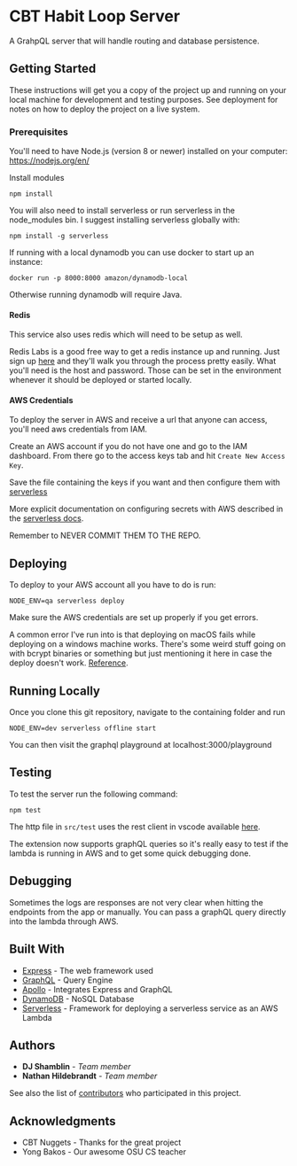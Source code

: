 # CBT Habit Loop Server

A GrahpQL server that will handle routing and database persistence.

## Getting Started

These instructions will get you a copy of the project up and running on your local machine for development and testing purposes. See deployment for notes on how to deploy the project on a live system.

### Prerequisites

You'll need to have Node.js (version 8 or newer) installed on your computer:
https://nodejs.org/en/

Install modules

```
npm install
```

You will also need to install serverless or run serverless in the node_modules bin.
I suggest installing serverless globally with:

```
npm install -g serverless
```

If running with a local dynamodb you can use docker to start up an instance:

```
docker run -p 8000:8000 amazon/dynamodb-local
```

Otherwise running dynamodb will require Java.

#### Redis

This service also uses redis which will need to be setup as well.

Redis Labs is a good free way to get a redis instance up and running. Just sign up [here](https://redislabs.com/) and they'll walk you through the process pretty easily. What you'll need is the host and password. Those can be set in the environment whenever it should be deployed or started locally.

#### AWS Credentials

To deploy the server in AWS and receive a url that anyone can access, you'll need aws credentials from IAM.

Create an AWS account if you do not have one and go to the IAM dashboard. From there go to the access keys tab and hit `Create New Access Key`.

Save the file containing the keys if you want and then configure them with [serverless](https://serverless.com/framework/docs/providers/aws/cli-reference/config-credentials/)

More explicit documentation on configuring secrets with AWS described in the [serverless docs](https://serverless.com/framework/docs/providers/aws/guide/credentials/).

Remember to NEVER COMMIT THEM TO THE REPO.

## Deploying

To deploy to your AWS account all you have to do is run:

```
NODE_ENV=qa serverless deploy
```

Make sure the AWS credentials are set up properly if you get errors.

A common error I've run into is that deploying on macOS fails while deploying on a windows machine works. There's some weird stuff going on with bcrypt binaries or something but just mentioning it here in case the deploy doesn't work. [Reference](https://stackoverflow.com/questions/15809611/bcrypt-invalid-elf-header-when-running-node-app).

## Running Locally

Once you clone this git repository, navigate to the containing folder and run

```
NODE_ENV=dev serverless offline start
```

You can then visit the graphql playground at localhost:3000/playground

## Testing

To test the server run the following command:

```
npm test
```

The http file in `src/test` uses the rest client in vscode available [here](https://marketplace.visualstudio.com/items?itemName=humao.rest-client).

The extension now supports graphQL queries so it's really easy to test if the lambda is running in AWS and to get some quick debugging done.

## Debugging

Sometimes the logs are responses are not very clear when hitting the endpoints from the app or manually. You can pass a graphQL query directly into the lambda through AWS.

## Built With

- [Express](https://expressjs.com/) - The web framework used
- [GraphQL](https://graphql.org/) - Query Engine
- [Apollo](https://github.com/apollographql/apollo-server/tree/master/packages/apollo-server-express) - Integrates Express and GraphQL
- [DynamoDB](https://aws.amazon.com/dynamodb/) - NoSQL Database
- [Serverless](https://serverless.com) - Framework for deploying a serverless service as an AWS Lambda

## Authors

- **DJ Shamblin** - _Team member_
- **Nathan Hildebrandt** - _Team member_

See also the list of [contributors](https://github.com/osu-cascades/habit-loop/graphs/contributors) who participated in this project.

## Acknowledgments

- CBT Nuggets - Thanks for the great project
- Yong Bakos - Our awesome OSU CS teacher
